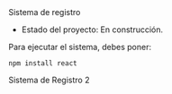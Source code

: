 </h1> Sistema de registro</h1>

- Estado del proyecto: En construcción.

Para ejecutar el sistema, debes poner:

```npm install react```

Sistema de Registro 2
